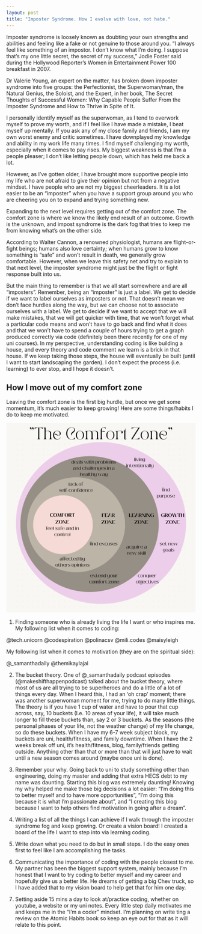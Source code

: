 ```yaml
---
layout: post
title: "Imposter Syndrome. How I evolve with love, not hate."
---
```

Imposter syndrome is loosely known as doubting your own strengths and abilities and feeling like a fake or not genuine to those around you. “I always feel like something of an impostor. I don’t know what I’m doing. I suppose that’s my one little secret, the secret of my success,” Jodie Foster said during the Hollywood Reporter’s Women in Entertainment Power 100 breakfast in 2007.

Dr Valerie Young, an expert on the matter, has broken down imposter syndrome into five groups: the Perfectionist, the Superwoman/man, the Natural Genius, the Soloist, and the Expert, in her book, The Secret Thoughts of Successful Women: Why Capable People Suffer From the Imposter Syndrome and How to Thrive in Spite of It.

I personally identify myself as the superwoman, as I tend to overwork myself to prove my worth, and if I feel like I have made a mistake, I beat myself up mentally. If you ask any of my close family and friends, I am my own worst enemy and critic sometimes. I have downplayed my knowledge and ability
in my work life many times. I find myself challenging my worth, especially when it comes to pay rises. My biggest weakness is that I’m a people pleaser; I don’t like letting people down, which has held me back a lot.

However, as I’ve gotten older, I have brought more supportive people into my life who are not afraid to give their opinion but not from a negative mindset. I have people who are not my biggest cheerleaders. It is a lot easier to be an “imposter” when you have a support group around you who are cheering you on to expand and trying something new.

Expanding to the next level requires getting out of the comfort zone. The comfort zone is where we know the likely end result of an outcome. Growth is the unknown, and impost syndrome is the dark fog that tries to keep me from knowing what’s on the other side.

According to Walter Cannon, a renowned physiologist, humans are flight-or-fight beings; humans also love certainty; when humans grow to know something is “safe” and won’t result in death, we generally grow comfortable. However, when we leave this safety net and try to explain to that next level, the imposter syndrome might just be the flight or fight response built into us.

But the main thing to remember is that we all start somewhere and are all “imposters”. Remember, being an “imposter” is just a label. We get to decide if we want to label ourselves as imposters or not. That doesn’t mean we don’t face hurdles along the way, but we can choose not to associate ourselves with a label. We get to decide if we want to accept that we will make mistakes, that we will get quicker with time, that we won’t forget what a particular code means and won’t have to go back and find what it does and that we won’t have to spend a couple of hours trying to get a graph produced correctly via code (definitely been there recently for one of my uni courses). In my perspective, understanding coding is like building a house, and every theory and code comment we learn is a brick in that house. If we keep taking those steps, the house will eventually be built (until I want to start landscaping the garden). I don’t expect the process (i.e. learning) to ever stop, and I hope it doesn’t.

## How I move out of my comfort zone

Leaving the comfort zone is the first big hurdle, but once we get some momentum, it’s much easier to keep growing! Here are some things/habits I do to keep me motivated.

![The Comfort Zone](../assets/images/2024-05-06-comfortZone.png "The Comfort Zone")

1. Finding someone who is already living the life I want or who inspires me. My following list when it comes to coding:

@tech.unicorn
@codespiration
@polinacsv
@mili.codes
@maisyleigh

My following list when it comes to motivation (they are on the spiritual side):

@_samanthadaily
@themikaylajai

2. The bucket theory. One of @_samanthadaily podcast episodes (@makeshifthappenpodcast) talked about the bucket theory, where most of us are all trying to be superheroes and do a little of a lot of things every day. When I heard this, I had an ‘oh crap’ moment; there was another superwoman moment for me, trying to do many little things. The theory is if you have 1 cup of water and have to pour that cup across, say, 10 buckets (I.e. 10 areas of your life), it will take much longer to fill these buckets than, say 2 or 3 buckets. As the seasons (the personal phases of your life, not the weather change) of my life change, so do these buckets. When I have my 6-7 week subject block, my buckets are uni, health/fitness, and family downtime. When I have the 2 weeks break off uni, it’s health/fitness, blog, family/friends getting outside. Anything other than that or more than that will just have to wait until a new season comes around (maybe once uni is done).

3. Remember your why. Going back to uni to study something other than engineering, doing my master and adding that extra HECS debt to my name was daunting. Starting this blog was extremely daunting! Knowing my why helped me make those big decisions a lot easier: “I’m doing this to better myself and to have more opportunities”, “I’m doing this because it is what I’m passionate about”, and “I creating this blog because I want to help others find motivation in going after a dream”.

4. Writing a list of all the things I can achieve if I walk through the imposter syndrome fog and keep growing. Or create a vision board! I created a board of the life I want to step into via learning coding.

5. Write down what you need to do but in small steps. I do the easy ones first to feel like I am accomplishing the tasks.

6. Communicating the importance of coding with the people closest to me. My partner has been the biggest support system, mainly because I’m honest that I want to try coding to better myself and my career and hopefully give us a better life. He dreams of getting a big Chev truck, so I have added that to my vision board to help get that for him one day. 

7. Setting aside 15 mins a day to look at/practice coding, whether on youtube, a website or my uni notes. Every little step daily motivates me and keeps me in the “I’m a coder” mindset. I’m planning on write ting a review on the Atomic Habits book so keep an eye out for that as it will relate to this point.